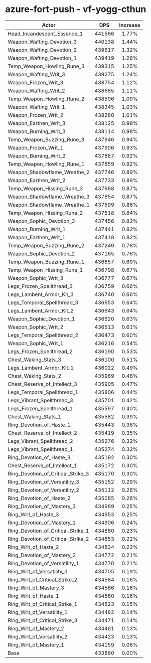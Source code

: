 # azure-fort-push - vf-yogg-cthun
| Actor | DPS | Increase |
|---|:---:|:---:|
|Head_Incandescent_Essence_1|441566|1.77%|
|Weapon_Wafting_Devotion_3|440138|1.44%|
|Weapon_Wafting_Devotion_2|439617|1.32%|
|Weapon_Wafting_Devotion_1|439419|1.28%|
|Temp_Weapon_Howling_Rune_3|439315|1.25%|
|Weapon_Wafting_Writ_3|439275|1.24%|
|Weapon_Frozen_Writ_3|438754|1.12%|
|Weapon_Wafting_Writ_2|438685|1.11%|
|Temp_Weapon_Howling_Rune_2|438596|1.09%|
|Weapon_Wafting_Writ_1|438345|1.03%|
|Weapon_Frozen_Writ_2|438280|1.01%|
|Weapon_Earthen_Writ_3|438125|0.98%|
|Weapon_Burning_Writ_3|438114|0.98%|
|Temp_Weapon_Buzzing_Rune_3|437946|0.94%|
|Weapon_Frozen_Writ_1|437906|0.93%|
|Weapon_Burning_Writ_2|437887|0.92%|
|Temp_Weapon_Howling_Rune_1|437859|0.92%|
|Weapon_Shadowflame_Wreathe_2|437746|0.89%|
|Weapon_Earthen_Writ_2|437733|0.89%|
|Temp_Weapon_Hissing_Rune_3|437668|0.87%|
|Weapon_Shadowflame_Wreathe_3|437654|0.87%|
|Weapon_Shadowflame_Wreathe_1|437599|0.86%|
|Temp_Weapon_Hissing_Rune_2|437518|0.84%|
|Weapon_Sophic_Devotion_3|437456|0.82%|
|Weapon_Burning_Writ_1|437441|0.82%|
|Weapon_Earthen_Writ_1|437418|0.82%|
|Temp_Weapon_Buzzing_Rune_2|437249|0.78%|
|Weapon_Sophic_Devotion_2|437165|0.76%|
|Temp_Weapon_Buzzing_Rune_1|436857|0.69%|
|Temp_Weapon_Hissing_Rune_1|436798|0.67%|
|Weapon_Sophic_Writ_3|436777|0.67%|
|Legs_Frozen_Spellthread_3|436759|0.66%|
|Legs_Lambent_Armor_Kit_3|436740|0.66%|
|Legs_Temporal_Spellthread_3|436653|0.64%|
|Legs_Lambent_Armor_Kit_2|436643|0.64%|
|Weapon_Sophic_Devotion_1|436620|0.63%|
|Weapon_Sophic_Writ_2|436513|0.61%|
|Legs_Temporal_Spellthread_2|436473|0.60%|
|Weapon_Sophic_Writ_1|436216|0.54%|
|Legs_Frozen_Spellthread_2|436190|0.53%|
|Chest_Waking_Stats_3|436100|0.51%|
|Legs_Lambent_Armor_Kit_1|436022|0.49%|
|Chest_Waking_Stats_2|435969|0.48%|
|Chest_Reserve_of_Intellect_3|435905|0.47%|
|Legs_Temporal_Spellthread_1|435806|0.44%|
|Legs_Vibrant_Spellthread_3|435701|0.42%|
|Legs_Frozen_Spellthread_1|435597|0.40%|
|Chest_Waking_Stats_1|435582|0.39%|
|Ring_Devotion_of_Haste_1|435443|0.36%|
|Chest_Reserve_of_Intellect_2|435419|0.35%|
|Legs_Vibrant_Spellthread_2|435276|0.32%|
|Legs_Vibrant_Spellthread_1|435274|0.32%|
|Ring_Devotion_of_Haste_3|435192|0.30%|
|Chest_Reserve_of_Intellect_1|435172|0.30%|
|Ring_Devotion_of_Critical_Strike_3|435170|0.30%|
|Ring_Devotion_of_Versatility_3|435152|0.29%|
|Ring_Devotion_of_Versatility_2|435112|0.28%|
|Ring_Devotion_of_Haste_2|435085|0.28%|
|Ring_Devotion_of_Mastery_3|434969|0.25%|
|Ring_Writ_of_Haste_3|434953|0.25%|
|Ring_Devotion_of_Mastery_1|434906|0.24%|
|Ring_Devotion_of_Critical_Strike_1|434880|0.23%|
|Ring_Devotion_of_Critical_Strike_2|434853|0.22%|
|Ring_Writ_of_Haste_2|434834|0.22%|
|Ring_Devotion_of_Mastery_2|434772|0.21%|
|Ring_Devotion_of_Versatility_1|434770|0.21%|
|Ring_Writ_of_Versatility_3|434705|0.19%|
|Ring_Writ_of_Critical_Strike_2|434584|0.16%|
|Ring_Writ_of_Mastery_3|434566|0.16%|
|Ring_Writ_of_Haste_1|434560|0.16%|
|Ring_Writ_of_Critical_Strike_1|434523|0.15%|
|Ring_Writ_of_Versatility_1|434482|0.14%|
|Ring_Writ_of_Critical_Strike_3|434471|0.14%|
|Ring_Writ_of_Mastery_2|434461|0.13%|
|Ring_Writ_of_Versatility_2|434423|0.13%|
|Ring_Writ_of_Mastery_1|434159|0.06%|
|Base|433880|0.00%|
